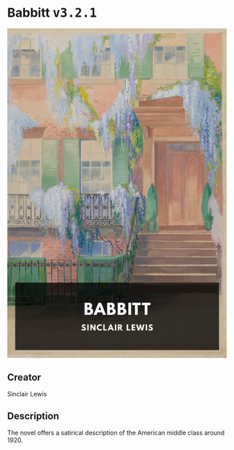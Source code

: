 
# Babbitt <kbd>v3.2.1</kbd>

<center>
  <img src="./cover-1024.jpg"/>
</center>

## Creator
Sinclair Lewis

## Description
The novel offers a satirical description of the American middle class around 1920.
